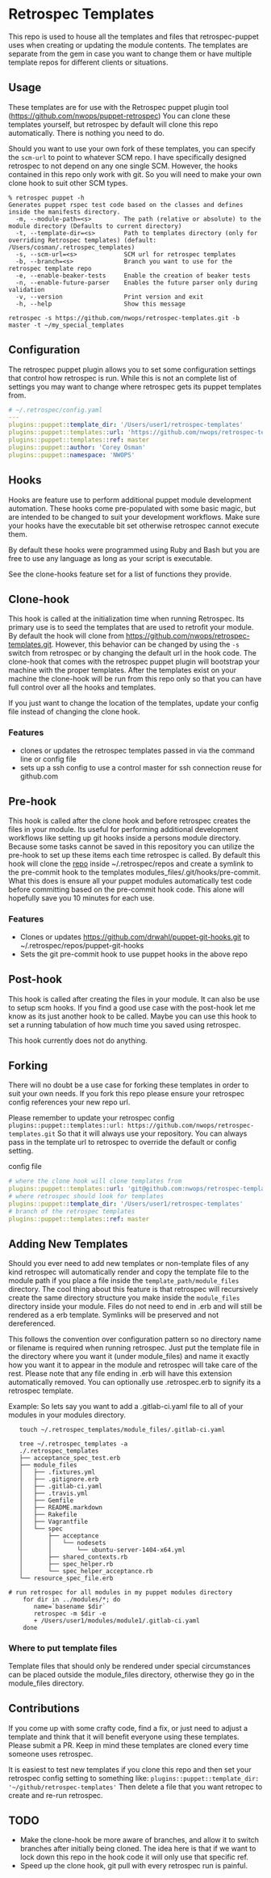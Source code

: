 # Retrospec Templates
This repo is used to house all the templates and files that retrospec-puppet uses when creating or updating the module contents. The templates are separate from the gem in case you want to change them or have multiple template repos for different clients or situations.

## Usage
These templates are for use with the Retrospec puppet plugin tool (https://github.com/nwops/puppet-retrospec)
You can clone these templates yourself, but retrospec by default will clone this repo automatically.  There is nothing you need to do.

Should you want to use your own fork of these templates, you can specify the `scm-url` to point to whatever SCM repo. I have specifically designed retrospec to not depend on any one single SCM.  However, the hooks contained in this repo only work with git.  So you will need to make your own clone hook to suit other SCM types.

```
% retrospec puppet -h
Generates puppet rspec test code based on the classes and defines inside the manifests directory.
  -m, --module-path=<s>         The path (relative or absolute) to the module directory (Defaults to current directory)
  -t, --template-dir=<s>        Path to templates directory (only for overriding Retrospec templates) (default: /Users/cosman/.retrospec_templates)
  -s, --scm-url=<s>             SCM url for retrospec templates
  -b, --branch=<s>              Branch you want to use for the retrospec template repo
  -e, --enable-beaker-tests     Enable the creation of beaker tests
  -n, --enable-future-parser    Enables the future parser only during validation
  -v, --version                 Print version and exit
  -h, --help                    Show this message

retrospec -s https://github.com/nwops/retrospec-templates.git -b master -t ~/my_special_templates

```

## Configuration
The retrospec puppet plugin allows you to set some configuration settings that control how retrospec is run. While this is not an complete list of settings you may want to change where retrospec gets its puppet templates from.

```yaml
# ~/.retrospec/config.yaml
---
plugins::puppet::template_dir: '/Users/user1/retrospec-templates'
plugins::puppet::templates::url: 'https://github.com/nwops/retrospec-templates.git'
plugins::puppet::templates::ref: master
plugins::puppet::author: 'Corey Osman'
plugins::puppet::namespace: 'NWOPS'
```

## Hooks
Hooks are feature use to perform additional puppet module development automation. These hooks come pre-populated with some basic magic, but are intended to be changed to suit your development workflows.  Make sure your hooks have the executable bit set otherwise retrospec cannot execute them.

By default these hooks were programmed using Ruby and Bash but you are free to use any language as long as your script is executable.

See the clone-hooks feature set for a list of functions they provide.

## Clone-hook
This hook is called at the initialization time when running Retrospec.  Its primary use is to seed the templates that are used to retrofit your module.  By default the hook will clone from https://github.com/nwops/retrospec-templates.git.
However, this behavior can be changed by using the `-s` switch from retrospec or by changing the default url in the hook code.  The clone-hook that comes with the retrospec puppet plugin will bootstrap your machine with the proper templates. After the templates exist on your machine the clone-hook will be run from this repo only so that you can have full control over all the hooks and templates.

If you just want to change the location of the templates, update your config file instead of changing the clone hook.

### Features
  * clones or updates the retrospec templates passed in via the command line or config file
  * sets up a ssh config to use a control master for ssh connection reuse for github.com

## Pre-hook
This hook is called after the clone hook and before retrospec creates the files in your module.  Its useful for performing additional development workflows like setting up git hooks inside a persons module directory.  Because some tasks cannot be saved in this repository you can utilize the pre-hook to set up these items each time retrospec is called.  By default this hook will clone the [repo](https://github.com/drwahl/puppet-git-hooks) inside ~/.retrospec/repos and create a symlink to the pre-commit hook to the templates modules_files/.git/hooks/pre-commit.  What this does is ensure all your puppet modules automatically test code before committing based on the pre-commit hook code. This alone will hopefully save you 10 minutes for each use.

### Features
  * Clones or updates https://github.com/drwahl/puppet-git-hooks.git to   ~/.retrospec/repos/puppet-git-hooks
  * Sets the git pre-commit hook to use puppet hooks in the above repo

## Post-hook
This hook is called after creating the files in your module.  It can also be use to setup scm hooks.  If you find a good use case with the post-hook let me know as its just another hook to be called.  Maybe you can use this hook to set a running tabulation of how much time you saved using retrospec.

This hook currently does not do anything.

## Forking
There will no doubt be a use case for forking these templates in order to suit your own needs. If you fork this repo please ensure your retrospec config references your new repo url.

Please remember to update your retrospec config `plugins::puppet::templates::url: https://github.com/nwops/retrospec-templates.git`
So that it will always use your repository.  You can always pass in the template url to retrospec to override the default or config setting.

config file
```yaml
# where the clone hook will clone templates from
plugins::puppet::templates::url: 'git@github.com:nwops/retrospec-templates.git'
# where retrospec should look for templates
plugins::puppet::template_dir: '/Users/user1/retrospec-templates'
# branch of the retrospec templates
plugins::puppet::templates::ref: master
```

## Adding New Templates
Should you ever need to add new templates or non-template files of any kind retrospec will automatically render and copy the template file
to the module path if you place a file inside the `template_path/module_files` directory.  The cool thing about this feature
is that retrospec will recursively create the same directory structure you make inside the `module_files` directory inside your
module.  Files do not need to end in .erb and will still be rendered as a erb template.  Symlinks will be preserved and not dereferenced.

This follows the convention over configuration pattern so no directory name or filename is required when running retrospec.
Just put the template file in the directory where you want it (under module_files) and name it exactly how you want it to appear in the module and retrospec will take care of the rest.  Please note that any file ending in .erb will have this extension automatically removed.  You can optionally use .retrospec.erb to signify its a retrospec template.

Example:
So lets say you want to add a .gitlab-ci.yaml file to all of your modules in your modules directory.  

```shell
   touch ~/.retrospec_templates/module_files/.gitlab-ci.yaml

   tree ~/.retrospec_templates -a
   ./.retrospec_templates
   ├── acceptance_spec_test.erb
   ├── module_files
   │   ├── .fixtures.yml
   │   ├── .gitignore.erb
   │   ├── .gitlab-ci.yaml
   │   ├── .travis.yml
   │   ├── Gemfile
   │   ├── README.markdown
   │   ├── Rakefile
   │   ├── Vagrantfile
   │   └── spec
   │       ├── acceptance
   │       │   └── nodesets
   │       │       └── ubuntu-server-1404-x64.yml
   │       ├── shared_contexts.rb
   │       ├── spec_helper.rb
   │       └── spec_helper_acceptance.rb
   └── resource_spec_file.erb

# run retrospec for all modules in my puppet modules directory
    for dir in ../modules/*; do
       name=`basename $dir`
       retrospec -m $dir -e
       + /Users/user1/modules/module1/.gitlab-ci.yaml
    done

```

### Where to put template files
Template files that should only be rendered under special circumstances can be placed outside the module_files directory, otherwise they go in the module_files directory.

## Contributions
If you come up with some crafty code, find a fix, or just need to adjust a template and think that it will benefit everyone using these templates.  Please submit a PR. Keep in mind these templates are cloned every time someone uses retrospec.

It is easiest to test new templates if you clone this repo and then set your retrospec config setting to something like: `plugins::puppet::template_dir: '~/github/retrospec-templates'`
Then delete a file that you want retropec to create and re-run retrospec.

## TODO
* Make the clone-hook be more aware of branches, and allow it to switch branches after initially being cloned.  The idea here is that if we want to lock down this repo in the hook code it will only use that specific ref.
* Speed up the clone hook, git pull with every retrospec run is painful.
